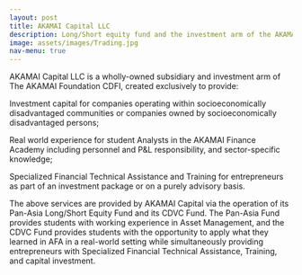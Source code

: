 ```yaml
---
layout: post
title: AKAMAI Capital LLC
description: Long/Short equity fund and the investment arm of the AKAMAI Finance Academy. Provides students with real work experience in the capital markets.
image: assets/images/Trading.jpg
nav-menu: true
---
```


AKAMAI Capital LLC is a wholly-owned subsidiary and investment arm of The AKAMAI Foundation CDFI, created exclusively to provide:

Investment capital for companies operating within socioeconomically disadvantaged communities or companies owned by socioeconomically disadvantaged persons;

Real world experience for student Analysts in the AKAMAI Finance Academy including personnel and P&L responsibility, and sector-specific knowledge;

Specialized Financial Technical Assistance and Training for entrepreneurs as part of an investment package or on a purely advisory basis.

The above services are provided by AKAMAI Capital via the operation of its Pan-Asia Long/Short Equity Fund and its CDVC Fund. The Pan-Asia Fund provides students with working experience in Asset Management, and the CDVC Fund provides students with the opportunity to apply what they learned in AFA in a real-world setting while simultaneously providing entrepreneurs with Specialized Financial Technical Assistance, Training, and capital investment.
